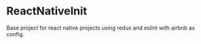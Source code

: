 # ReactNativeInit
Base project for react native projects using redux and eslint with airbnb as config.
